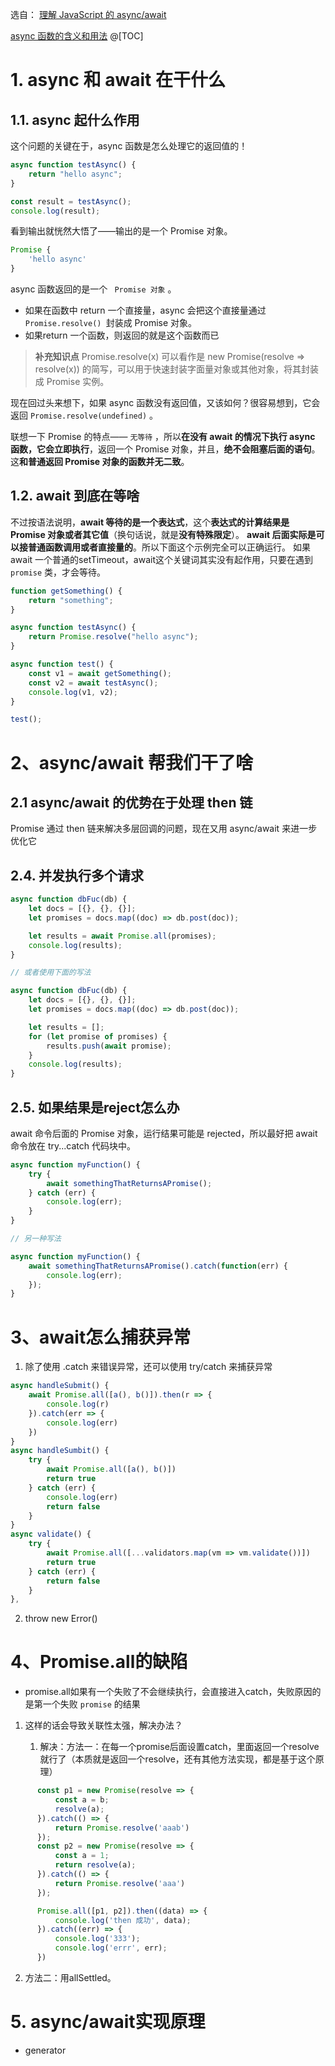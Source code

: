 选自：
[理解 JavaScript 的 async/await](https://segmentfault.com/a/1190000007535316)

[async 函数的含义和用法](http://www.ruanyifeng.com/blog/2015/05/async.html)
@[TOC]

# 1. async 和 await 在干什么

## 1.1. async 起什么作用

这个问题的关键在于，async 函数是怎么处理它的返回值的！

```js
async function testAsync() {
    return "hello async";
}

const result = testAsync();
console.log(result);
```

看到输出就恍然大悟了——输出的是一个 Promise 对象。

```javascript
Promise {
    'hello async'
}
```

async 函数返回的是一个 ` Promise 对象` 。
* 如果在函数中 return 一个直接量，async 会把这个直接量通过 `Promise.resolve() `封装成 Promise 对象。
* 如果return 一个函数，则返回的就是这个函数而已

> **补充知识点**
> Promise.resolve(x) 可以看作是 new Promise(resolve => resolve(x))
> 的简写，可以用于快速封装字面量对象或其他对象，将其封装成 Promise 实例。

现在回过头来想下，如果 async 函数没有返回值，又该如何？很容易想到，它会返回 `Promise.resolve(undefined)` 。

联想一下 Promise 的特点—— `无等待` ，所以**在没有 await 的情况下执行 async 函数，它会立即执行**，返回一个 Promise 对象，并且，**绝不会阻塞后面的语句**。这**和普通返回 Promise 对象的函数并无二致**。

## 1.2. await 到底在等啥

不过按语法说明，**await 等待的是一个表达式**，这个**表达式的计算结果是 Promise 对象或者其它值**（换句话说，就是**没有特殊限定**）。
**await 后面实际是可以接普通函数调用或者直接量的**。所以下面这个示例完全可以正确运行。
如果await 一个普通的setTimeout，await这个关键词其实没有起作用，只要在遇到 `promise` 类，才会等待。

```javascript
function getSomething() {
    return "something";
}

async function testAsync() {
    return Promise.resolve("hello async");
}

async function test() {
    const v1 = await getSomething();
    const v2 = await testAsync();
    console.log(v1, v2);
}

test();
```

# 2、async/await 帮我们干了啥

## 2.1 async/await 的优势在于处理 then 链

Promise 通过 then 链来解决多层回调的问题，现在又用 async/await 来进一步优化它

## 2.4. 并发执行多个请求

```javascript
async function dbFuc(db) {
    let docs = [{}, {}, {}];
    let promises = docs.map((doc) => db.post(doc));

    let results = await Promise.all(promises);
    console.log(results);
}

// 或者使用下面的写法

async function dbFuc(db) {
    let docs = [{}, {}, {}];
    let promises = docs.map((doc) => db.post(doc));

    let results = [];
    for (let promise of promises) {
        results.push(await promise);
    }
    console.log(results);
}
```

## 2.5. 如果结果是reject怎么办

await 命令后面的 Promise 对象，运行结果可能是 rejected，所以最好把 await 命令放在 try...catch 代码块中。

```javascript
async function myFunction() {
    try {
        await somethingThatReturnsAPromise();
    } catch (err) {
        console.log(err);
    }
}

// 另一种写法

async function myFunction() {
    await somethingThatReturnsAPromise().catch(function(err) {
        console.log(err);
    });
}
```

# 3、await怎么捕获异常
1. 除了使用 .catch 来错误异常，还可以使用 try/catch 来捕获异常

```js
async handleSubmit() {
    await Promise.all([a(), b()]).then(r => {
        console.log(r)
    }).catch(err => {
        console.log(err)
    })
}
async handleSumbit() {
    try {
        await Promise.all([a(), b()])
        return true
    } catch (err) {
        console.log(err)
        return false
    }
}
async validate() {
    try {
        await Promise.all([...validators.map(vm => vm.validate())])
        return true
    } catch (err) {
        return false
    }
},
```

2. throw  new Error()
# 4、Promise.all的缺陷
* promise.all如果有一个失败了不会继续执行，会直接进入catch，失败原因的是第一个失败 `promise` 的结果

1. 这样的话会导致关联性太强，解决办法？

   1. 解决：方法一：在每一个promise后面设置catch，里面返回一个resolve就行了（本质就是返回一个resolve，还有其他方法实现，都是基于这个原理）

```js
      const p1 = new Promise(resolve => {
          const a = b;
          resolve(a);
      }).catch(() => {
          return Promise.resolve('aaab')
      });
      const p2 = new Promise(resolve => {
          const a = 1;
          return resolve(a);
      }).catch(() => {
          return Promise.resolve('aaa')
      });

      Promise.all([p1, p2]).then((data) => {
          console.log('then 成功', data);
      }).catch((err) => {
          console.log('333');
          console.log('errr', err);
      })
```

   2. 方法二：用allSettled。

# 5. async/await实现原理
* generator
